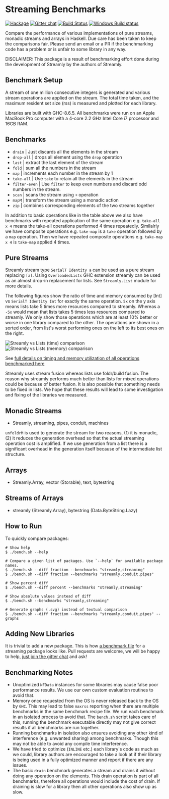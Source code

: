 # Streaming Benchmarks

[![Hackage](https://img.shields.io/hackage/v/streaming-benchmarks.svg?style=flat)](https://hackage.haskell.org/package/streaming-benchmarks)
[![Gitter chat](https://badges.gitter.im/composewell/gitter.svg)](https://gitter.im/composewell/streamly)
[![Build Status](https://travis-ci.org/composewell/streaming-benchmarks.svg?branch=master)](https://travis-ci.org/composewell/streaming-benchmarks)
[![Windows Build status](https://ci.appveyor.com/api/projects/status/8d1kgrrw9mmxv5xt?svg=true)](https://ci.appveyor.com/project/harendra-kumar/streaming-benchmarks)

Compare the performance of various implementations of pure streams, monadic
streams and arrays in Haskell. Due care has been taken to keep the comparisons
fair.  Please send an email or a PR if the benchmarking code has a
problem or is unfair to some library in any way.

DISCLAIMER: This package is a result of benchmarking effort done during the
development of Streamly by the authors of Streamly.

## Benchmark Setup

A stream of one million consecutive integers is generated and various stream
operations are applied on the stream.  The total time taken, and the maximum
resident set size (rss) is measured and plotted for each library.

Libraries are built with GHC-8.6.5. All benchmarks were run on an Apple MacBook
Pro computer with a 4-core 2.2 GHz Intel Core i7 processor and 16GB RAM.

## Benchmarks

* `drain`                  | Just discards all the elements in the stream
* `drop-all`               | drops all element using the ``drop`` operation
* `last`                   | extract the last element of the stream
* `fold`                   | sum all the numbers in the stream
* `map`                    | increments each number in the stream by 1
* `take-all`               | Use ``take`` to retain all the elements in the stream
* `filter-even`            | Use ``filter`` to keep even numbers and discard odd numbers in the stream.
* `scan`                   | scans the stream using ``+`` operation
* `mapM`                   | transform the stream using a monadic action
* `zip`                    | combines corresponding elements of the two streams together

In addition to basic operations like in the table above we also have benchmarks
with repeated application of the same operation e.g. `take-all x 4` means the
take-all operations performed 4 times repeatedly. Similalrly we have composite
operations e.g. `take-map` is a `take` operation followed by a `map` operation.
Then we have repeated composite operations e.g. `take-map x 4` is `take-map`
applied 4 times.

## Pure Streams

Streamly stream type `SerialT Identity a` can be used as a pure stream
replacing `[a]`. Using `OverloadedLists` GHC extension streamly can be used as
an almost drop-in replacement for lists. See `Streamly.List` module for more
details.

The following figures show the ratio of time and memory consumed by [Int] vs
`SerialT Identity Int` for exactly the same operation. `5x` on the y axis means
lists take 5 times more resources compared to streamly. Whereas a `-5x` would
mean that lists takes 5 times less resources compared to streamly. We only show
those operations which are at least 10% better or worse in one library compared
to the other. The operations are shown in a sorted order, from list's worst
performing ones on the left to its best ones on the right.

![Streamly vs Lists (time) comparison](charts-0/by'list'intermsof'pure-streamly'-median-time.svg)
![Streamly vs Lists (memory) comparison](charts-0/by'list'intermsof'pure-streamly'-median-maxrss.svg)

See [full details on timing and memory utilization of all operations benchmarked here](charts-0/streamly-vs-list.txt)

Streamly uses stream fusion whereas lists use foldr/build fusion. The reason
why streamly performs much better than lists for mixed operations could be
because of better fusion. It is also possible that something needs to be fixed
in lists. We hope that these results will lead to some investigation and fixing
of the libraries we measured.

## Monadic Streams

* Streamly, streaming, pipes, conduit, machines

``unfoldrM`` is used to generate the stream for two reasons, (1) it is
monadic, (2) it reduces the generation overhead so that the actual streaming
operation cost is amplified. If we use generation from a list there is a
significant overhead in the generation itself because of the intermediate
list structure.

## Arrays

* Streamly.Array, vector (Storable), text, bytestring

## Streams of Arrays

* streamly (Streamly.Array), bytestring (Data.ByteString.Lazy)


## How to Run

To quickly compare packages:

```
# Show help
$ ./bench.sh --help

# Compare a given list of packages. Use `--help` for available package names.
$ ./bench.sh --diff fraction --benchmarks "streamly,streaming"
$ ./bench.sh --diff fraction --benchmarks "streamly,conduit,pipes"

# Show percent diff
$ ./bench.sh --diff percent --benchmarks "streamly,streaming"

# Show absolute values instead of diff
$ ./bench.sh --benchmarks "streamly,streaming"

# Generate graphs (.svg) instead of textual comparison
$ ./bench.sh --diff fraction --benchmarks "streamly,conduit,pipes" --graphs
```

## Adding New Libraries

It is trivial to add a new package. This is how 
[a benchmark file](https://github.com/composewell/streaming-benchmarks/blob/master/Benchmarks/Streamly.hs)
for a streaming package looks like. Pull requests are welcome, we will be happy
to help, [just join the gitter chat](https://gitter.im/composewell/streamly)
and ask!

## Benchmarking Notes

* Unoptimized `NFData` instances for some libraries may cause false poor
  performance results. We use our own custom evaluation routines to avoid that.
* Memory once requested from the OS is never released back to the OS by `GHC`.
  This may lead to false `maxrss` reporting when there are multiple benchmarks in
  the same benchmark recipe file. We run each benchmark in an isolated
  process to avoid that. The `bench.sh` script takes care of this, running the
  benchmark executable directly may not give correct results if all benchmarks
  are run together.
* Running benchmarks in isolation also ensures avoiding any other kind of
  interference (e.g. unwanted sharing) among benchmarks. Though this may not
  be able to avoid any compile time interference.
* We have tried to optimize (`INLINE` etc.) each library's code as much as we
  could, library authors are encouraged to take a look at if their library is
  being used in a fully optimized manner and report if there are any issues.
* The basic `drain` benchmark generates a stream and drains it without doing
  any operation on the elements. This drain operation is part of all
  benchmarks, therefore all operations would include the cost of drain. If
  draining is slow for a library then all other operations also show up as
  slow.
